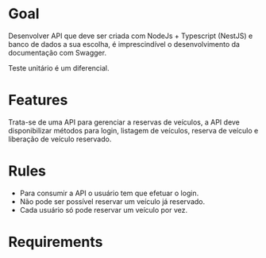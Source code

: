 # Goal
Desenvolver API que deve ser criada com NodeJs + Typescript (NestJS) e banco de dados a sua escolha, é imprescindível o desenvolvimento da documentação com Swagger.

Teste unitário é um diferencial. 

 

# Features
Trata-se de uma API para gerenciar a reservas de veículos, a API deve disponibilizar métodos para login, listagem de veículos, reserva de veículo e liberação de veículo reservado.

 

# Rules
- Para consumir a API o usuário tem que efetuar o login.
- Não pode ser possível reservar um veículo já reservado.
- Cada usuário só pode reservar um veículo por vez.

# Requirements